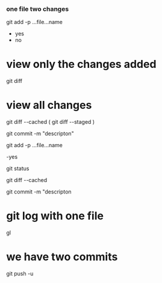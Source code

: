 ### one file two changes

git add -p ...file...name
- yes
- no 

# view only the changes added
git diff

# view all changes
git diff --cached   	( git diff --staged )


git commit -m "descripton"



git add -p ...file...name

-yes


git status

git diff --cached

git commit -m "descripton


# git log with one file
gl

# we have two commits

git push -u